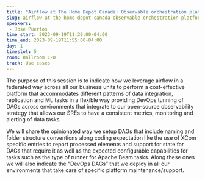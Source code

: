 ```yaml
---
title: "Airflow at The Home Depot Canada: Observable orchestration platform for data integration and ML"
slug: airflow-at-the-home-depot-canada-observable-orchestration-platform-for-data-integration-and-ml
speakers:
 - Jose Puertos
time_start: 2023-09-19T11:30:00-04:00
time_end: 2023-09-19T11:55:00-04:00
day: 1
timeslot: 5
room: Ballroom C-D
track: Use cases
---
```


The purpose of this session is to indicate how we leverage airflow in a federated way across all our business units to perform a cost-effective platform that accommodates different patterns of data integration, replication and ML tasks in a flexible way providing DevOps tunning of DAGs across environments that integrate to our open-source observability strategy that allows our SREs to have a consistent metrics, monitoring and alerting of data tasks.
 
 We will share the opinionated way we setup DAGs that include naming and folder structure conventions along coding expectation like the use of XCom specific entries to report processed elements and support for state for DAGs that require it as well as the expected configurable capabilities for tasks such as the type of runner for Apache Beam tasks. Along these ones we will also indicate the “DevOps DAGs” that we deploy in all our environments that take care of specific platform maintenance/support.
